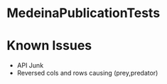 # MedeinaPublicationTests

# Known Issues

- API Junk
- Reversed cols and rows causing (prey,predator)
